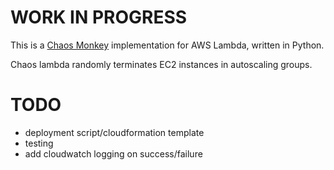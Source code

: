 # WORK IN PROGRESS

This is a [Chaos Monkey](https://github.com/Netflix/chaosmonkey) implementation for AWS Lambda, written in Python.

Chaos lambda randomly terminates EC2 instances in autoscaling groups.

# TODO
- deployment script/cloudformation template
- testing
- add cloudwatch logging on success/failure